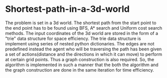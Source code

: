# Shortest-path-in-a-3d-world

The problem is set in a 3d world. The shortest path from the start point to the end point has to be found using BFS, A* search and Uniform cost search methods. The input coordinates of the 3d world are stored in the form of a "trie" data structure for space efficiency. The trie data structure is implement using series of nested python dictionaries. The edges are not predefined instead the agent who will be traversing the path has been given a set of actions(distance and the directions in which it can move) to perform at certain grid points. Thus a graph construction is also required. So, the algorithm is implemented in such a manner that the both the algorithm and the graph construction are done in the same iteration for time efficiency.
